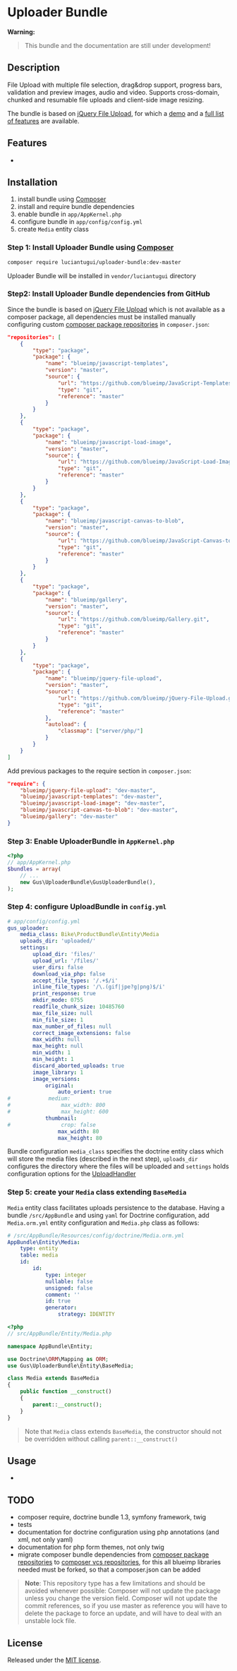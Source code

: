 # Uploader Bundle

**Warning:**
> This bundle and the documentation are still under development!

## Description
File Upload with multiple file selection, drag&drop support, progress bars, validation and preview images, audio and video.
Supports cross-domain, chunked and resumable file uploads and client-side image resizing.

The bundle is based on [jQuery File Upload](https://github.com/blueimp/jQuery-File-Upload), for which a [demo](https://blueimp.github.io/jQuery-File-Upload) and a [full list of features](https://github.com/blueimp/jQuery-File-Upload#features) are available.

## Features
*

## Installation
1. install bundle using [Composer](https://getcomposer.org)
2. install and require bundle dependencies
3. enable bundle in `app/AppKernel.php`
4. configure bundle in `app/config/config.yml`
5. create `Media` entity class

### Step 1: Install Uploader Bundle using [Composer](https://getcomposer.org)
``` bash
composer require luciantugui/uploader-bundle:dev-master
```
Uploader Bundle will be installed in `vendor/luciantugui` directory

### Step2: Install Uploader Bundle dependencies from GitHub
Since the bundle is based on [jQuery File Upload](https://github.com/blueimp/jQuery-File-Upload)
which is not available as a composer package, all dependencies must be installed manually
configuring custom [composer package repositories](https://getcomposer.org/doc/05-repositories.md#package-2) in `composer.json`:
 ``` json
 "repositories": [
     {
         "type": "package",
         "package": {
             "name": "blueimp/javascript-templates",
             "version": "master",
             "source": {
                 "url": "https://github.com/blueimp/JavaScript-Templates.git",
                 "type": "git",
                 "reference": "master"
             }
         }
     },
     {
         "type": "package",
         "package": {
             "name": "blueimp/javascript-load-image",
             "version": "master",
             "source": {
                 "url": "https://github.com/blueimp/JavaScript-Load-Image.git",
                 "type": "git",
                 "reference": "master"
             }
         }
     },
     {
         "type": "package",
         "package": {
             "name": "blueimp/javascript-canvas-to-blob",
             "version": "master",
             "source": {
                 "url": "https://github.com/blueimp/JavaScript-Canvas-to-Blob.git",
                 "type": "git",
                 "reference": "master"
             }
         }
     },
     {
         "type": "package",
         "package": {
             "name": "blueimp/gallery",
             "version": "master",
             "source": {
                 "url": "https://github.com/blueimp/Gallery.git",
                 "type": "git",
                 "reference": "master"
             }
         }
     },
     {
         "type": "package",
         "package": {
             "name": "blueimp/jquery-file-upload",
             "version": "master",
             "source": {
                 "url": "https://github.com/blueimp/jQuery-File-Upload.git",
                 "type": "git",
                 "reference": "master"
             },
             "autoload": {
                 "classmap": ["server/php/"]
             }
         }
     }
 ]
 ```
 Add previous packages to the require section in `composer.json`:
 ``` json
 "require": {
     "blueimp/jquery-file-upload": "dev-master",
     "blueimp/javascript-templates": "dev-master",
     "blueimp/javascript-load-image": "dev-master",
     "blueimp/javascript-canvas-to-blob": "dev-master",
     "blueimp/gallery": "dev-master"
}
 ```

### Step 3: Enable UploaderBundle in `AppKernel.php`
``` php
<?php
// app/AppKernel.php
$bundles = array(
    // ...
    new Gus\UploaderBundle\GusUploaderBundle(),
);
```
### Step 4: configure UploadBundle in `config.yml`
``` yml
# app/config/config.yml
gus_uploader:
    media_class: Bike\ProductBundle\Entity\Media
    uploads_dir: 'uploaded/'
    settings:
        upload_dir: 'files/'
        upload_url: '/files/'
        user_dirs: false
        download_via_php: false
        accept_file_types: '/.+$/i'
        inline_file_types: '/\.(gif|jpe?g|png)$/i'
        print_response: true
        mkdir_mode: 0755
        readfile_chunk_size: 10485760
        max_file_size: null
        min_file_size: 1
        max_number_of_files: null
        correct_image_extensions: false
        max_width: null
        max_height: null
        min_width: 1
        min_height: 1
        discard_aborted_uploads: true
        image_library: 1
        image_versions:
            original:
                auto_orient: true
#            medium:
#                max_width: 800
#                max_height: 600
            thumbnail:
#                crop: false
                max_width: 80
                max_height: 80
```
Bundle configuration `media_class` specifies the doctrine entity class which will store the media files (described in the next step),
`uploads_dir` configures the directory where the files will be uploaded
and `settings` holds configuration options for the [UploadHandler](https://github.com/blueimp/jQuery-File-Upload/blob/master/server/php/UploadHandler.php)

### Step 5: create your `Media` class extending `BaseMedia`
`Media` entity class facilitates uploads persistence to the database.
Having a bundle `/src/AppBundle` and using `yaml` for Doctrine configuration,
add `Media.orm.yml` entity configuration and `Media.php` class as follows:
``` yml
# /src/AppBundle/Resources/config/doctrine/Media.orm.yml
AppBundle\Entity\Media:
    type: entity
    table: media
    id:
        id:
            type: integer
            nullable: false
            unsigned: false
            comment: ''
            id: true
            generator:
                strategy: IDENTITY
```
``` php
<?php
// src/AppBundle/Entity/Media.php

namespace AppBundle\Entity;

use Doctrine\ORM\Mapping as ORM;
use Gus\UploaderBundle\Entity\BaseMedia;

class Media extends BaseMedia
{
    public function __construct()
    {
        parent::__construct();
    }
}

```
> Note that `Media` class extends `BaseMedia`, the constructor should not be overridden without calling `parent::__construct()`

## Usage
*

## TODO
* composer require, doctrine bundle 1.3, symfony framework, twig
* tests
* documentation for doctrine configuration using php annotations (and xml, not only yaml)
* documentation for php form themes, not only twig
* migrate composer bundle dependencies from
[composer package repositories](https://getcomposer.org/doc/05-repositories.md#package-2)
 to [composer vcs repositories](https://getcomposer.org/doc/05-repositories.md#vcs),
for this all blueimp libraries needed must be forked, so that a composer.json can be added

> **Note**: This repository type has a few limitations and should be avoided whenever possible:
  Composer will not update the package unless you change the version field.
  Composer will not update the commit references,
  so if you use master as reference you will have to delete the package to force an update,
  and will have to deal with an unstable lock file.

## License
Released under the [MIT license](http://opensource.org/licenses/MIT).
